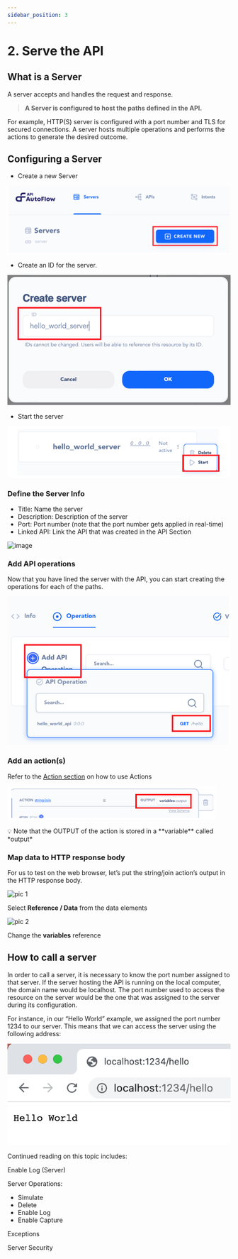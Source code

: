 ```yaml
---
sidebar_position: 3
---
```

# 2. Serve the API

## What is a **Server**

A server accepts and handles the request and response.

> **A Server is configured to host the paths defined in the API.**

For example, HTTP(S) server is configured with a port number and TLS for secured connections. A server hosts multiple operations and performs the actions to generate the desired outcome.

## Configuring a Server

* Create a new Server


![Alt text](image.png)

* Create an ID for the server.

![created_id](../../getting-started/hello-world/Untitled7.png)

* Start the server

![Untitled](../../getting-started/hello-world/Untitled8.png)

### **Define the Server Info**

- Title: Name the server
- Description: Description of the server
- Port: Port number (note that the port number gets applied in real-time)
- Linked API: Link the API that was created in the API Section

![image](https://lh4.googleusercontent.com/Rv0aH28V0JrgPWjTN1HoSFL0PKVqQYfAt2vjEJpwHz3hvjV52iBN00bSc6CSeUvGkno4n1IO2R9ZGfrEyNMxmqnGMCY-619HwQDPdSTerltChxlkgSgBRF31VFOXlaYWDQBN1-6OE5IHMlJ-pRmXRX8H6NE-8tx30H0EbV5ma25sLqN3nxHiWoY5NQ)

### Add API operations

Now that you have lined the server with the API, you can start creating the operations for each of the paths.

![Untitled](../../getting-started/hello-world/Untitled11.png)

### Add an action(s)

Refer to the [Action section](../../actions-library) on how to use Actions

![Untitled](Untitled.png)

<aside>
💡 Note that the OUTPUT of the action is stored in a **variable** called *output*
</aside>

### Map data to HTTP response body

For us to test on the web browser, let’s put the string/join action’s output in the HTTP response body.

![pic 1](https://github.com/pulzze/autoflow-documentation/assets/85649767/755c11ad-48b3-4950-bae1-6ad55cd32a91)

Select **Reference / Data** from the data elements

![pic 2](https://github.com/pulzze/autoflow-documentation/assets/85649767/45205d6a-3f34-4f43-9e7a-0807d1829b21)

Change the **variables** reference

## How to call a server

In order to call a server, it is necessary to know the port number assigned to that server. If the server hosting the API is running on the local computer, the domain name would be localhost. The port number used to access the resource on the server would be the one that was assigned to the server during its configuration.

For instance, in our “Hello World” example, we assigned the port number 1234 to our server. This means that we can access the server using the following address: 

![Untitled](../../getting-started/hello-world/Untitled17.png)



Continued reading on this topic includes: 

Enable Log (Server)

Server Operations:
- Simulate
- Delete
- Enable Log
- Enable Capture

Exceptions

Server Security
